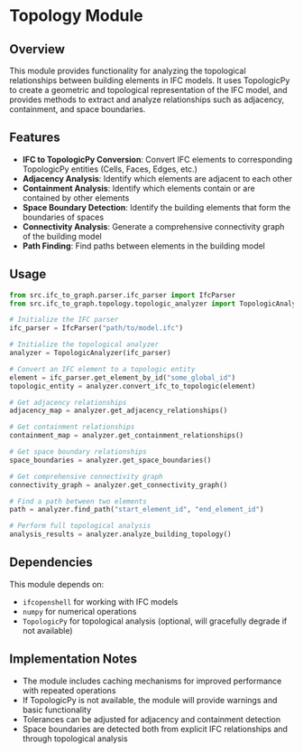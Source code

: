 # Topology Module

## Overview

This module provides functionality for analyzing the topological relationships between building elements in IFC models. It uses TopologicPy to create a geometric and topological representation of the IFC model, and provides methods to extract and analyze relationships such as adjacency, containment, and space boundaries.

## Features

- **IFC to TopologicPy Conversion**: Convert IFC elements to corresponding TopologicPy entities (Cells, Faces, Edges, etc.)
- **Adjacency Analysis**: Identify which elements are adjacent to each other
- **Containment Analysis**: Identify which elements contain or are contained by other elements
- **Space Boundary Detection**: Identify the building elements that form the boundaries of spaces
- **Connectivity Analysis**: Generate a comprehensive connectivity graph of the building model
- **Path Finding**: Find paths between elements in the building model

## Usage

```python
from src.ifc_to_graph.parser.ifc_parser import IfcParser
from src.ifc_to_graph.topology.topologic_analyzer import TopologicAnalyzer

# Initialize the IFC parser
ifc_parser = IfcParser("path/to/model.ifc")

# Initialize the topological analyzer
analyzer = TopologicAnalyzer(ifc_parser)

# Convert an IFC element to a topologic entity
element = ifc_parser.get_element_by_id("some_global_id")
topologic_entity = analyzer.convert_ifc_to_topologic(element)

# Get adjacency relationships
adjacency_map = analyzer.get_adjacency_relationships()

# Get containment relationships
containment_map = analyzer.get_containment_relationships()

# Get space boundary relationships
space_boundaries = analyzer.get_space_boundaries()

# Get comprehensive connectivity graph
connectivity_graph = analyzer.get_connectivity_graph()

# Find a path between two elements
path = analyzer.find_path("start_element_id", "end_element_id")

# Perform full topological analysis
analysis_results = analyzer.analyze_building_topology()
```

## Dependencies

This module depends on:
- `ifcopenshell` for working with IFC models
- `numpy` for numerical operations
- `TopologicPy` for topological analysis (optional, will gracefully degrade if not available)

## Implementation Notes

- The module includes caching mechanisms for improved performance with repeated operations
- If TopologicPy is not available, the module will provide warnings and basic functionality
- Tolerances can be adjusted for adjacency and containment detection
- Space boundaries are detected both from explicit IFC relationships and through topological analysis 